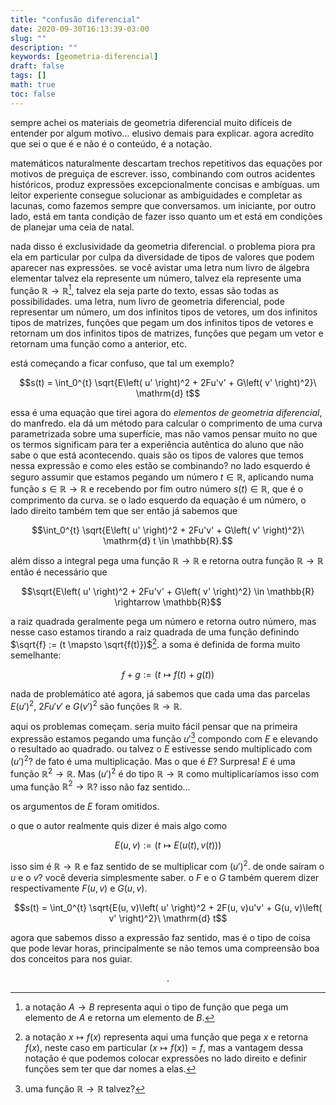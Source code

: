 ```yaml
---
title: "confusão diferencial"
date: 2020-09-30T16:13:39-03:00
slug: ""
description: ""
keywords: [geometria-diferencial]
draft: false
tags: []
math: true
toc: false
---
```


sempre achei os materiais de geometria diferencial muito difíceis de entender por algum motivo… elusivo demais para explicar. agora acredito que sei o que é e não é o conteúdo, é a notação.

matemáticos naturalmente descartam trechos repetitivos das equações por motivos de preguiça de escrever. isso, combinando com outros acidentes históricos, produz expressões excepcionalmente concisas e ambíguas. um leitor experiente consegue solucionar as ambiguidades e completar as lacunas, como fazemos sempre que conversamos. um iniciante, por outro lado, está em tanta condição de fazer isso quanto um et está em condições de planejar uma ceia de natal.

nada disso é exclusividade da geometria diferencial. o problema piora pra ela em particular por culpa da diversidade de tipos de valores que podem aparecer nas expressões. se você avistar uma letra num livro de álgebra elementar talvez ela represente um número, talvez ela represente uma função $\mathbb{R} \rightarrow \mathbb{R}$[^1], talvez ela seja parte do texto, essas são todas as possibilidades. uma letra, num livro de geometria diferencial, pode representar um número, um dos infinitos tipos de vetores, um dos infinitos tipos de matrizes, funções que pegam um dos infinitos tipos de vetores e retornam um dos infinitos tipos de matrizes, funções que pegam um vetor e retornam uma função como a anterior, etc.

está começando a ficar confuso, que tal um exemplo?

$$s(t) = \int_0^{t} \sqrt{E\left( u' \right)^2 + 2Fu'v' + G\left( v' \right)^2}\ \mathrm{d} t$$

essa é uma equação que tirei agora do _elementos de geometria diferencial_, do manfredo. ela dá um método para calcular o comprimento de uma curva parametrizada sobre uma superfície, mas não vamos pensar muito no que os termos significam para ter a experiência autêntica do aluno que não sabe o que está acontecendo. quais são os tipos de valores que temos nessa expressão e como eles estão se combinando? no lado esquerdo é seguro assumir que estamos pegando um número $t \in \mathbb{R}$, aplicando numa função $s \in \mathbb{R} \rightarrow \mathbb{R}$ e recebendo por fim outro número $s(t) \in \mathbb{R}$, que é o comprimento da curva. se o lado esquerdo da equação é um número, o lado direito também tem que ser então já sabemos que

$$\int_0^{t} \sqrt{E\left( u' \right)^2 + 2Fu'v' + G\left( v' \right)^2}\ \mathrm{d} t \in \mathbb{R}.$$

além disso a integral pega uma função $\mathbb{R} \rightarrow \mathbb{R}$ e retorna outra função $\mathbb{R} \rightarrow \mathbb{R}$ então é necessário que

$$\sqrt{E\left( u' \right)^2 + 2Fu'v' + G\left( v' \right)^2} \in \mathbb{R} \rightarrow \mathbb{R}$$

a raiz quadrada geralmente pega um número e retorna outro número, mas nesse caso estamos tirando a raiz quadrada de uma função definindo $\sqrt{f} := (t \mapsto \sqrt{f(t)})$[^2]. a soma é definida de forma muito semelhante:

$$f + g := (t \mapsto f(t) + g(t))$$

nada de problemático até agora, já sabemos que cada uma das parcelas  $E\left( u' \right)^2$, $2Fu'v'$ e $G\left( v' \right)^2$ são funções $\mathbb{R} \rightarrow \mathbb{R}$.

aqui os problemas começam. seria muito fácil pensar que na primeira expressão estamos pegando uma função $u'$[^3] compondo com $E$ e elevando o resultado ao quadrado. ou talvez o $E$ estivesse sendo multiplicado com $(u')^2$? de fato é uma multiplicação. Mas o que é $E$? Surpresa! $E$ é uma função $\mathbb{R}^2 \rightarrow \mathbb{R}$. Mas $(u')^2$ é do tipo $\mathbb{R}\rightarrow\mathbb{R}$ como multiplicaríamos isso com uma função $\mathbb{R}^2\rightarrow\mathbb{R}$? isso não faz sentido…

os argumentos de $E$ foram omitidos.

o que o autor realmente quis dizer é mais algo como

$$E(u, v) := (t \mapsto E(u(t), v(t)))$$

isso sim é $\mathbb{R}\rightarrow\mathbb{R}$ e faz sentido de se multiplicar com $(u')^2$. de onde saíram o $u$ e o $v$? você deveria simplesmente saber. o $F$ e o $G$ também querem dizer respectivamente $F(u, v)$ e $G(u, v)$.

$$s(t) = \int_0^{t} \sqrt{E(u, v)\left( u' \right)^2 + 2F(u, v)u'v' + G(u, v)\left( v' \right)^2}\ \mathrm{d} t$$

agora que sabemos disso a expressão faz sentido, mas é o tipo de coisa que pode levar horas, principalmente se não temos uma compreensão boa dos conceitos para nos guiar.

$$.$$

[^1]: a notação $A \rightarrow B$ representa aqui o tipo de função que pega um elemento de $A$ e retorna um elemento de $B$.
[^2]: a notação $x \mapsto f(x)$ representa aqui uma função que pega $x$ e retorna $f(x)$, neste caso em particular $(x \mapsto f(x)) = f$, mas a vantagem dessa notação é que podemos colocar expressões no lado direito e definir funções sem ter que dar nomes a elas. 
[^3]: uma função $\mathbb{R} \rightarrow \mathbb{R}$ talvez?
